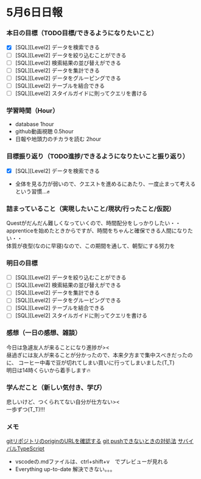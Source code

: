 # 5月6日日報

### **本日の目標（TODO目標/できるようになりたいこと）**
- [x] [SQL][Level2] データを検索できる
- [ ] [SQL][Level2] データを絞り込むことができる
- [ ] [SQL][Level2] 検索結果の並び替えができる
- [ ] [SQL][Level2] データを集計できる
- [ ] [SQL][Level2] データをグルーピングできる
- [ ] [SQL][Level2] テーブルを結合できる
- [ ] [SQL][Level2] スタイルガイドに則ってクエリを書ける

### **学習時間（Hour）**
- database 1hour
- github動画視聴 0.5hour
- 日報や地頭力のチカラを読む 2hour

### **目標振り返り（TODO進捗/できるようになりたいこと振り返り）**
- [x] [SQL][Level2] データを検索できる
- 全体を見る力が弱いので、クエストを進めるにあたり、一度止まって考えるという習慣…✊  

### **詰まっていること（実現したいこと/現状/行ったこと/仮説）**
Questがだんだん難しくなっていくので、時間配分をしっかりしたい・・  
apprenticeを始めたときからですが、時間をちゃんと確保できる人間になりたい・・  
体質が夜型(なのに早寝)なので、この期間を通して、朝型にする努力を  

### **明日の目標**
- [ ] [SQL][Level2] データを絞り込むことができる
- [ ] [SQL][Level2] 検索結果の並び替えができる
- [ ] [SQL][Level2] データを集計できる
- [ ] [SQL][Level2] データをグルーピングできる
- [ ] [SQL][Level2] テーブルを結合できる
- [ ] [SQL][Level2] スタイルガイドに則ってクエリを書ける

### **感想（一日の感想、雑談）**

今日は急遽友人が来ることになり進捗が><  
昼過ぎには友人が来ることが分かったので、本来夕方まで集中スべきだったのに、
コーヒー中毒で豆が切れてしまい買いに行ってしまいました(T_T)  
明日は14時くらいから着手します🔥  

### **学んだこと（新しい気付き、学び）**
悲しいけど、つくられてない自分が仕方ない><  
一歩ずつ(T_T)!!!  

### **メモ**
[gitリポジトリのoriginのURLを確認する](https://qiita.com/g_maeda/items/e97a711b5c98d2ff4999)
[git pushできないときの対処法](https://qiita.com/ycctw1443/items/df7623dba73408886cbb) 
[サバイバルTypeScript](https://typescriptbook.jp/)
- vscodeの.mdファイルは、ctrl+shift+v　でプレビューが見れる
- Everything up-to-date 解決できない。。。
